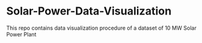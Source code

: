 # Solar-Power-Data-Visualization
This repo contains data visualization procedure of a dataset of 10 MW Solar Power Plant
